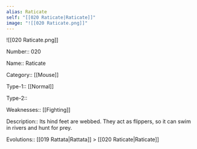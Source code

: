 ```yaml
---
alias: Raticate
self: "[[020 Raticate|Raticate]]"
image: "![[020 Raticate.png]]"
---
```


![[020 Raticate.png]]


Number:: 020

Name:: Raticate

Category:: [[Mouse]]

Type-1:: [[Normal]]

Type-2:: 

Weaknesses:: [[Fighting]]

Description:: Its hind feet are webbed. They act as flippers, so it can swim in rivers and hunt for prey.

Evolutions:: [[019 Rattata|Rattata]] > [[020 Raticate|Raticate]]
